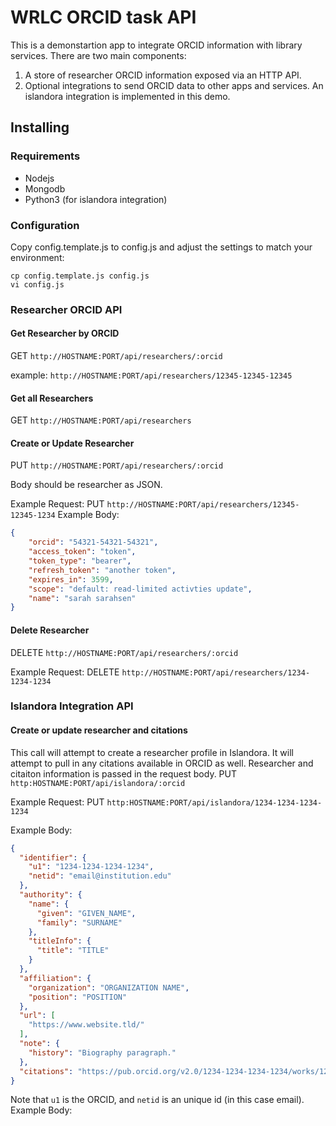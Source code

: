 # WRLC ORCID task API

This is a demonstartion app to integrate ORCID information with library services. There are two main components:
1. A store of researcher ORCID information exposed via an HTTP API.
2. Optional integrations to send ORCID data to other apps and services. An islandora integration is implemented in this demo. 

## Installing

### Requirements
- Nodejs
- Mongodb
- Python3 (for islandora integration)

### Configuration
Copy config.template.js to config.js and adjust the settings to match your environment:
```
cp config.template.js config.js
vi config.js
```

### Researcher ORCID API

#### Get Researcher by ORCID

GET `http://HOSTNAME:PORT/api/researchers/:orcid`

example: `http://HOSTNAME:PORT/api/researchers/12345-12345-12345`

#### Get all Researchers
GET `http://HOSTNAME:PORT/api/researchers`

#### Create or Update Researcher
PUT `http://HOSTNAME:PORT/api/researchers/:orcid`

Body should be researcher as JSON. 

Example Request:
PUT `http://HOSTNAME:PORT/api/researchers/12345-12345-1234`
Example Body:
```json
{
    "orcid": "54321-54321-54321",
    "access_token": "token",
    "token_type": "bearer",
    "refresh_token": "another token",
    "expires_in": 3599,
    "scope": "default: read-limited activties update",
    "name": "sarah sarahsen"
}
```
#### Delete Researcher
DELETE `http://HOSTNAME:PORT/api/researchers/:orcid`

Example Request:
DELETE `http://HOSTNAME:PORT/api/researchers/1234-1234-1234`

### Islandora Integration API

#### Create or update researcher and citations
This call will attempt to create a researcher profile in Islandora. It will attempt to pull in any citations available in ORCID as well. Researcher and citaiton information is passed in the request body.
PUT `http:HOSTNAME:PORT/api/islandora/:orcid`

Example Request:
PUT `http:HOSTNAME:PORT/api/islandora/1234-1234-1234-1234`

Example Body:
```json
{
  "identifier": {
    "u1": "1234-1234-1234-1234",
    "netid": "email@institution.edu"
  },
  "authority": {
    "name": {
      "given": "GIVEN_NAME",
      "family": "SURNAME"
    },
    "titleInfo": {
      "title": "TITLE"
    }
  },
  "affiliation": {
    "organization": "ORGANIZATION NAME",
    "position": "POSITION"
  },
  "url": [
    "https://www.website.tld/"
  ],
  "note": {
    "history": "Biography paragraph."
  },
  "citations": "https://pub.orcid.org/v2.0/1234-1234-1234-1234/works/1234567,89101112,13141516"
}
```
Note that `u1` is the ORCID, and `netid` is an unique id (in this case email).
Example Body:
